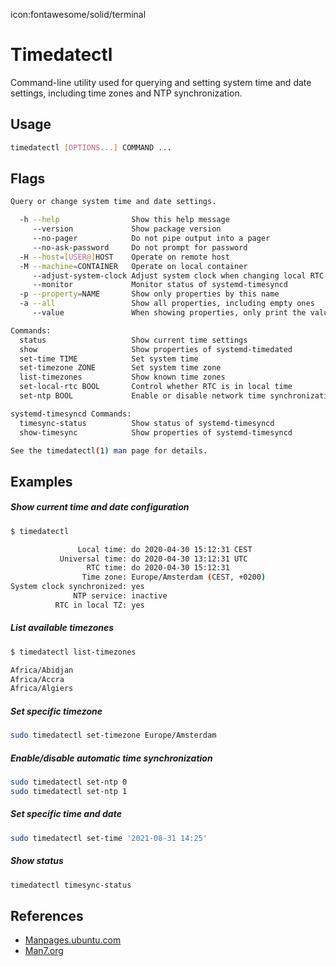 icon:fontawesome/solid/terminal

# Timedatectl

Command-line utility used for querying and setting system time and date settings, including time zones and NTP synchronization.

## Usage

```bash
timedatectl [OPTIONS...] COMMAND ...
```

## Flags

```bash
Query or change system time and date settings.

  -h --help                Show this help message
     --version             Show package version
     --no-pager            Do not pipe output into a pager
     --no-ask-password     Do not prompt for password
  -H --host=[USER@]HOST    Operate on remote host
  -M --machine=CONTAINER   Operate on local container
     --adjust-system-clock Adjust system clock when changing local RTC mode
     --monitor             Monitor status of systemd-timesyncd
  -p --property=NAME       Show only properties by this name
  -a --all                 Show all properties, including empty ones
     --value               When showing properties, only print the value

Commands:
  status                   Show current time settings
  show                     Show properties of systemd-timedated
  set-time TIME            Set system time
  set-timezone ZONE        Set system time zone
  list-timezones           Show known time zones
  set-local-rtc BOOL       Control whether RTC is in local time
  set-ntp BOOL             Enable or disable network time synchronization

systemd-timesyncd Commands:
  timesync-status          Show status of systemd-timesyncd
  show-timesync            Show properties of systemd-timesyncd

See the timedatectl(1) man page for details.
```

## Examples

##### Show current time and date configuration

```bash
$ timedatectl

               Local time: do 2020-04-30 15:12:31 CEST
           Universal time: do 2020-04-30 13:12:31 UTC
                 RTC time: do 2020-04-30 15:12:31
                Time zone: Europe/Amsterdam (CEST, +0200)
System clock synchronized: yes
              NTP service: inactive
          RTC in local TZ: yes
```

##### List available timezones

```bash
$ timedatectl list-timezones

Africa/Abidjan
Africa/Accra
Africa/Algiers
```

##### Set specific timezone

```bash
sudo timedatectl set-timezone Europe/Amsterdam
```

##### Enable/disable automatic time synchronization

```bash
sudo timedatectl set-ntp 0
sudo timedatectl set-ntp 1
```

##### Set specific time and date

```bash
sudo timedatectl set-time '2021-08-31 14:25'
```

##### Show status

```bash
timedatectl timesync-status
```

## References

- [Manpages.ubuntu.com](https://manpages.ubuntu.com/manpages/xenial/man1/timedatectl.1.html)
- [Man7.org](http://man7.org/linux/man-pages/man1/timedatectl.1.html)

